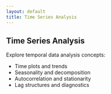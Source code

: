```yaml
---
layout: default
title: Time Series Analysis
---
```


## Time Series Analysis

Explore temporal data analysis concepts:

- Time plots and trends
- Seasonality and decomposition
- Autocorrelation and stationarity
- Lag structures and diagnostics
